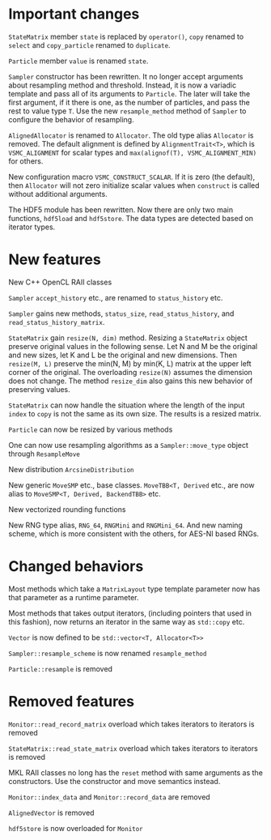 # Important changes

`StateMatrix` member `state` is replaced by `operator()`, `copy` renamed to
`select` and `copy_particle` renamed to `duplicate`.

`Particle` member `value` is renamed `state`.

`Sampler` constructor has been rewritten. It no longer accept arguments about
resampling method and threshold. Instead, it is now a variadic template and
pass all of its arguments to `Particle`. The later will take the first
argument, if it there is one, as the number of particles, and pass the rest to
value type `T`. Use the new `resample_method` method of `Sampler` to configure
the behavior of resampling.

`AlignedAllocator` is renamed to `Allocator`. The old type alias `Allocator` is
removed. The default alignment is defined by `AlignmentTrait<T>`, which is
`VSMC_ALIGNMENT` for scalar types and `max(alignof(T), VSMC_ALIGNMENT_MIN)` for
others.

New configuration macro `VSMC_CONSTRUCT_SCALAR`. If it is zero (the default),
then `Allocator` will not zero initialize scalar values when `construct` is
called without additional arguments.

The HDF5 module has been rewritten. Now there are only two main functions,
`hdf5load` and `hdf5store`. The data types are detected based on iterator
types.

# New features

New C++ OpenCL RAII classes

`Sampler` `accept_history` etc., are renamed to `status_history` etc.

`Sampler` gains new methods, `status_size`, `read_status_history`, and
`read_status_history_matrix`.

`StateMatrix` gain `resize(N, dim)` method. Resizing a `StateMatrix` object
preserve original values in the following sense. Let N and M be the original
and new sizes, let K and L be the original and new dimensions. Then `resize(M,
L)` preserve the min(N, M) by min(K, L) matrix at the upper left corner of the
original. The overloading `resize(N)` assumes the dimension does not change.
The method `resize_dim` also gains this new behavior of preserving values.

`StateMatrix` can now handle the situation where the length of the input
`index` to `copy` is not the same as its own size. The results is a resized
matrix.

`Particle` can now be resized by various methods

One can now use resampling algorithms as a `Sampler::move_type` object through
`ResampleMove`

New distribution `ArcsineDistribution`

New generic `MoveSMP` etc., base classes. `MoveTBB<T, Derived` etc., are now
alias to `MoveSMP<T, Derived, BackendTBB>` etc.

New vectorized rounding functions

New RNG type alias, `RNG_64`, `RNGMini` and `RNGMini_64`. And new naming
scheme, which is more consistent with the others, for AES-NI based RNGs.

# Changed behaviors

Most methods which take a `MatrixLayout` type template parameter now has that
parameter as a runtime parameter.

Most methods that takes output iterators, (including pointers that used in this
fashion), now returns an iterator in the same way as `std::copy` etc.

`Vector` is now defined to be `std::vector<T, Allocator<T>>`

`Sampler::resample_scheme` is now renamed `resample_method`

`Particle::resample` is removed

# Removed features

`Monitor::read_record_matrix` overload which takes iterators to iterators is
removed

`StateMatrix::read_state_matrix` overload which takes iterators to iterators is
removed

MKL RAII classes no long has the `reset` method with same arguments as the
constructors. Use the constructor and move semantics instead.

`Monitor::index_data` and `Monitor::record_data` are removed

`AlignedVector` is removed

`hdf5store` is now overloaded for `Monitor`
